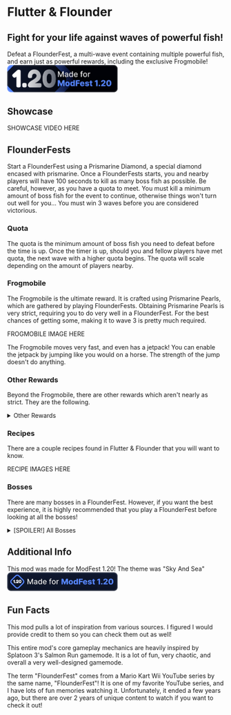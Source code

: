 # Flutter & Flounder
## Fight for your life against waves of powerful fish!
Defeat a FlounderFest, a multi-wave event containing multiple powerful fish, and earn just as powerful rewards, including the exclusive Frogmobile!  
[<img src="https://raw.githubusercontent.com/ModFest/art/3bf66556e674d670e30f647d6a48c4e1798c21d4/badge/128h/ModFest%201.20%20Badge%20Cozy.png" width="256" alt="ModFest 1.20">](https://modfest.net/1.20)

## Showcase

SHOWCASE VIDEO HERE

## FlounderFests
Start a FlounderFest using a Prismarine Diamond, a special diamond encased with prismarine. Once a FlounderFests starts, you and nearby players will have 100 seconds to kill as many boss fish as possible. Be careful, however, as you have a quota to meet. You must kill a minimum amount of boss fish for the event to continue, otherwise things won't turn out well for you... You must win 3 waves before you are considered victorious.

### Quota
The quota is the minimum amount of boss fish you need to defeat before the time is up.
Once the timer is up, should you and fellow players have met quota, the next wave with a higher quota begins. The quota will scale depending on the amount of players nearby.

### Frogmobile
The Frogmobile is the ultimate reward. It is crafted using Prismarine Pearls, which are gathered by playing FlounderFests. Obtaining Prismarine Pearls is very strict, requiring you to do very well in a FlounderFest. For the best chances of getting some, making it to wave 3 is pretty much required.

FROGMOBILE IMAGE HERE

The Frogmobile moves very fast, and even has a jetpack! You can enable the jetpack by jumping like you would on a horse. The strength of the jump doesn't do anything.

### Other Rewards
Beyond the Frogmobile, there are other rewards which aren't nearly as strict. They are the following.
<details>
  <summary>Other Rewards</summary>
        - FlounderFest Coffee (2 min of speed and haste)
        - Golden Apple
        - Enchanted Golden Apple
        - Golden Carrot
        - Diamond
        - Netherite Scrap
        - Enchanted Books of any tier
            - Mending
            - Sharpness
            - Unbreaking
            - Protection
            - Silk Touch
            - Fortune
            - Efficiency
</details>

### Recipes

There are a couple recipes found in Flutter & Flounder that you will want to know.

RECIPE IMAGES HERE

### Bosses
There are many bosses in a FlounderFest. However, if you want the best experience, it is highly recommended that you play a FlounderFest before looking at all the bosses!
<details>
  <summary>[SPOILER!] All Bosses</summary>
</details>

## Additional Info
This mod was made for ModFest 1.20! The theme was "Sky And Sea"
[<img src="https://raw.githubusercontent.com/ModFest/art/3bf66556e674d670e30f647d6a48c4e1798c21d4/badge/128h/ModFest%201.20%20Badge%20Compact.png" width="256" alt="ModFest 1.20">](https://modfest.net/1.20)

## Fun Facts
This mod pulls a lot of inspiration from various sources. I figured I would provide credit to them so you can check them out as well!  

This entire mod's core gameplay mechanics are heavily inspired by Splatoon 3's Salmon Run gamemode. It is a lot of fun, very chaotic, and overall a very well-designed gamemode.

The term "FlounderFest" comes from a Mario Kart Wii YouTube series by the same name, "FlounderFest"! It is one of my favorite YouTube series, and I have lots of fun memories watching it. Unfortunately, it ended a few years ago, but there are over 2 years of unique content to watch if you want to check it out!

